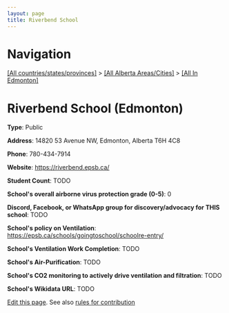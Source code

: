 ```yaml
---
layout: page
title: Riverbend School
---
```

# Navigation

[[All countries/states/provinces]](../../..) > [[All Alberta Areas/Cities]](../..) > [[All In Edmonton]](..)

# Riverbend School (Edmonton)

**Type**: Public

**Address**: 14820 53 Avenue NW, Edmonton, Alberta T6H 4C8

**Phone**: 780-434-7914

**Website**: <https://riverbend.epsb.ca/>

**Student Count**: TODO

**School's overall airborne virus protection grade (0-5)**: 0

**Discord, Facebook, or WhatsApp group for discovery/advocacy for THIS school**: TODO

**School's policy on Ventilation**: <https://epsb.ca/schools/goingtoschool/schoolre-entry/>

**School's Ventilation Work Completion**: TODO

**School's Air-Purification**: TODO

**School's CO2 monitoring to actively drive ventilation and filtration**: TODO

**School's Wikidata URL**: TODO


[Edit this page](https://github.com/ventilate-schools/AB/edit/main/./Edmonton/Riverbend_School.md). See also [rules for contribution](../../../contribution-rules/)